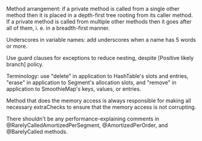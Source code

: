 
Method arrangement: if a private method is called from a single other method then it is placed in a
depth-first tree rooting from its caller method. If a private method is called from multiple other
methods then it goes after all of them, i. e. in a breadth-first manner.

Underscores in variable names: add underscores when a name has 5 words or more.

Use guard clauses for exceptions to reduce nesting, despite [Positive likely branch] policy.

Terminology: use "delete" in application to HashTable's slots and entries, "erase" in application to
Segment's allocation slots, and "remove" in application to SmoothieMap's keys, values, or entries.

Method that does the memory access is always responsible for making all necessary extraChecks to
ensure that the memory access is not corrupting.

There shouldn't be any performance-explaining comments in @RarelyCalledAmortizedPerSegment,
@AmortizedPerOrder, and @BarelyCalled methods.